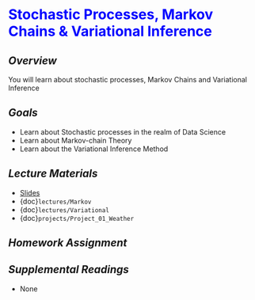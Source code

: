 # <span style="color: blue;"><b>Stochastic Processes, Markov Chains & Variational Inference</b></span>

## *Overview*
You will learn about stochastic processes, Markov Chains and Variational Inference

## *Goals*
  * Learn about Stochastic processes in the realm of Data Science
  * Learn about Markov-chain Theory
  * Learn about the Variational Inference Method
## *Lecture Materials*
* [Slides](https://docs.google.com/presentation/d/1L4UQPP-3EntdFerMZV4UGhH1MOSXr13ttZwns8kgA6Q/edit?usp=sharing)
* {doc}`lectures/Markov`
* {doc}`lectures/Variational`
* {doc}`projects/Project_01_Weather`

## *Homework Assignment*
<!--* {doc}`homework/Homework_08`-->

## *Supplemental Readings*
* None
